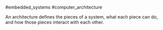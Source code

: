 #embedded_systems #computer_architecture 

An architecture defines the pieces of a system, what each piece can do, and how those pieces interact with each other.